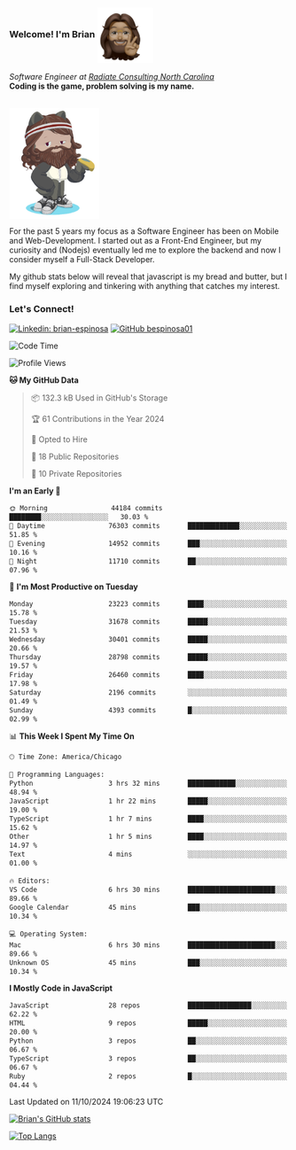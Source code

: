 ###  Welcome! I'm Brian <img align="center" src="https://github.com/bespinosa01/bespinosa01/blob/main/assets/peace-animoji.png" height="100" /></h2>
<p><em>Software Engineer at <a href="https://www.radiateconsulting.coop/north-carolina-tech-coop">Radiate Consulting North Carolina</a>
 <br/>
<!-- </br>Developer Consultant at <a href="https://codethedream.org/">Code The Dream</a> -->
</em> <b>Coding is the game, problem solving is my name.</b></p>

<br/>


 <img align="center" src="https://github.com/bespinosa01/bespinosa01/blob/main/assets/octo-me.png" height="200" /> 
 <p>
 For the past 5 years my focus as a Software Engineer has been on Mobile and Web-Development. I started out as a Front-End Engineer, but my curiosity and (Nodejs) eventually led me to explore the backend and now I consider myself a Full-Stack Developer.
</p>
<p>
 My github stats below will reveal that javascript is my bread and butter, but I find myself exploring and tinkering with anything that catches my interest. 
 </p>
 
 
### Let's Connect!

[![Linkedin: brian-espinosa](https://img.shields.io/badge/-brian--espinosa-blue?style=flat-square&logo=Linkedin&logoColor=white&link=https://www.linkedin.com/in/brian-espinosa/)](https://www.linkedin.com/in/brian-espinosa/)
[![GitHub bespinosa01](https://img.shields.io/github/followers/bespinosa01?label=follow&style=social)](https://github.com/bespinosa01)



<!--START_SECTION:waka-->
![Code Time](http://img.shields.io/badge/Code%20Time-1%2C664%20hrs-blue)

![Profile Views](http://img.shields.io/badge/Profile%20Views-0-blue)

**🐱 My GitHub Data** 

> 📦 132.3 kB Used in GitHub's Storage 
 > 
> 🏆 61 Contributions in the Year 2024
 > 
> 💼 Opted to Hire
 > 
> 📜 18 Public Repositories 
 > 
> 🔑 10 Private Repositories 
 > 
**I'm an Early 🐤** 

```text
🌞 Morning                44184 commits       ████████░░░░░░░░░░░░░░░░░   30.03 % 
🌆 Daytime                76303 commits       █████████████░░░░░░░░░░░░   51.85 % 
🌃 Evening                14952 commits       ███░░░░░░░░░░░░░░░░░░░░░░   10.16 % 
🌙 Night                  11710 commits       ██░░░░░░░░░░░░░░░░░░░░░░░   07.96 % 
```
📅 **I'm Most Productive on Tuesday** 

```text
Monday                   23223 commits       ████░░░░░░░░░░░░░░░░░░░░░   15.78 % 
Tuesday                  31678 commits       █████░░░░░░░░░░░░░░░░░░░░   21.53 % 
Wednesday                30401 commits       █████░░░░░░░░░░░░░░░░░░░░   20.66 % 
Thursday                 28798 commits       █████░░░░░░░░░░░░░░░░░░░░   19.57 % 
Friday                   26460 commits       ████░░░░░░░░░░░░░░░░░░░░░   17.98 % 
Saturday                 2196 commits        ░░░░░░░░░░░░░░░░░░░░░░░░░   01.49 % 
Sunday                   4393 commits        █░░░░░░░░░░░░░░░░░░░░░░░░   02.99 % 
```


📊 **This Week I Spent My Time On** 

```text
🕑︎ Time Zone: America/Chicago

💬 Programming Languages: 
Python                   3 hrs 32 mins       ████████████░░░░░░░░░░░░░   48.94 % 
JavaScript               1 hr 22 mins        █████░░░░░░░░░░░░░░░░░░░░   19.00 % 
TypeScript               1 hr 7 mins         ████░░░░░░░░░░░░░░░░░░░░░   15.62 % 
Other                    1 hr 5 mins         ████░░░░░░░░░░░░░░░░░░░░░   14.97 % 
Text                     4 mins              ░░░░░░░░░░░░░░░░░░░░░░░░░   01.00 % 

🔥 Editors: 
VS Code                  6 hrs 30 mins       ██████████████████████░░░   89.66 % 
Google Calendar          45 mins             ███░░░░░░░░░░░░░░░░░░░░░░   10.34 % 

💻 Operating System: 
Mac                      6 hrs 30 mins       ██████████████████████░░░   89.66 % 
Unknown OS               45 mins             ███░░░░░░░░░░░░░░░░░░░░░░   10.34 % 
```

**I Mostly Code in JavaScript** 

```text
JavaScript               28 repos            ████████████████░░░░░░░░░   62.22 % 
HTML                     9 repos             █████░░░░░░░░░░░░░░░░░░░░   20.00 % 
Python                   3 repos             ██░░░░░░░░░░░░░░░░░░░░░░░   06.67 % 
TypeScript               3 repos             ██░░░░░░░░░░░░░░░░░░░░░░░   06.67 % 
Ruby                     2 repos             █░░░░░░░░░░░░░░░░░░░░░░░░   04.44 % 
```




 Last Updated on 11/10/2024 19:06:23 UTC
<!--END_SECTION:waka-->


<!--  Github STATS -->
[![Brian's GitHub stats](https://github-readme-stats.vercel.app/api?username=bespinosa01&hide=stars,contribs&count_private=true&show_icons=true)](https://github.com/anuraghazra/github-readme-stats)

[![Top Langs](https://github-readme-stats.vercel.app/api/top-langs/?username=bespinosa01&layout=compact)](https://github.com/anuraghazra/github-readme-stats)



<!--
**bespinosa01/bespinosa01** is a ✨ _special_ ✨ repository because its `README.md` (this file) appears on your GitHub profile.

Here are some ideas to get you started:

- 🔭 I’m currently working on ...
- 🌱 I’m currently learning ...
- 👯 I’m looking to collaborate on ...
- 🤔 I’m looking for help with ...
- 💬 Ask me about ...
- 📫 How to reach me: ...
- 😄 Pronouns: ...
- ⚡ Fun fact: ...
-->

